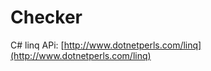 
Checker
===========================
C# linq APi: [http://www.dotnetperls.com/linq](http://www.dotnetperls.com/linq)